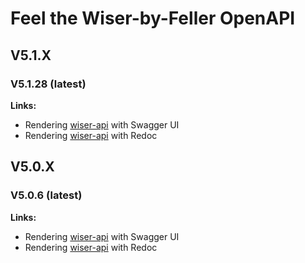 # Feel the Wiser-by-Feller OpenAPI

## V5.1.X

### V5.1.28 (latest)

**Links:**

- Rendering [wiser-api](https://feller-ag.github.io/wiser-api/5.1.28/apiui.html) with Swagger UI
- Rendering [wiser-api](https://feller-ag.github.io/wiser-api/5.1.28/apidoc.html) with Redoc

## V5.0.X

### V5.0.6 (latest)

**Links:**

- Rendering [wiser-api](https://feller-ag.github.io/wiser-api/5.0.6/apiui.html) with Swagger UI
- Rendering [wiser-api](https://feller-ag.github.io/wiser-api/5.0.6/apidoc.html) with Redoc
